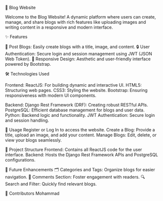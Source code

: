 🌟 Blog Website

Welcome to the Blog Website! A dynamic platform where users can create, manage, and share blogs with rich features like uploading images and writing content in a responsive and modern interface.


✨ Features

📝 Post Blogs:
Easily create blogs with a title, image, and content.
🔒 User Authentication:
Secure login and session management using JWT (JSON Web Token).
📱 Responsive Design:
Aesthetic and user-friendly interface powered by Bootstrap.


🛠️ Technologies Used

Frontend:
ReactJS: For building dynamic and interactive UI.
HTML5: Structuring web pages.
CSS3: Styling the website.
Bootstrap: Ensuring responsiveness with modern UI components.


Backend:
Django Rest Framework (DRF): Creating robust RESTful APIs.
PostgreSQL: Efficient database management for blogs and user data.
Python: Backend logic and functionality.
JWT Authentication: Secure login and session handling.


📖 Usage
Register or Log In to access the website.
Create a Blog: Provide a title, upload an image, and add your content.
Manage Blogs: Edit, delete, or view your blogs seamlessly.


📂 Project Structure
Frontend: Contains all ReactJS code for the user interface.
Backend: Hosts the Django Rest Framework APIs and PostgreSQL configurations.


🚀 Future Enhancements
🗂️ Categories and Tags: Organize blogs for easier navigation.
💬 Comments Section: Foster engagement with readers.
🔍 Search and Filter: Quickly find relevant blogs.


🤝 Contributors
Mohammad


